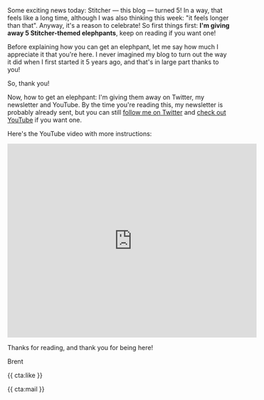 Some exciting news today: Stitcher — this blog — turned 5! In a way, that feels like a long time, although I was also thinking this week: "it feels longer than that". Anyway, it's a reason to celebrate! So first things first: **I'm giving away 5 Stitcher-themed elephpants**, keep on reading if you want one!

Before explaining how you can get an elephpant, let me say how much I appreciate it that you're here. I never imagined my blog to turn out the way it did when I first started it 5 years ago, and that's in large part thanks to you!

So, thank you!

Now, how to get an elephpant: I'm giving them away on Twitter, my newsletter and YouTube. By the time you're reading this, my newsletter is probably already sent, but you can still [follow me on Twitter](https://twitter.com/brendt_gd) and [check out YouTube](https://www.youtube.com/user/BrenDtRoose) if you want one. 

Here's the YouTube video with more instructions:

<p>
<iframe width="560" height="435" src="https://www.youtube.com/embed/kvJDTWH8eoE" title="YouTube video player" frameborder="0" allow="accelerometer; autoplay; clipboard-write; encrypted-media; gyroscope; picture-in-picture" allowfullscreen></iframe>
</p>


Thanks for reading, and thank you for being here!

Brent

{{ cta:like }}

{{ cta:mail }}
